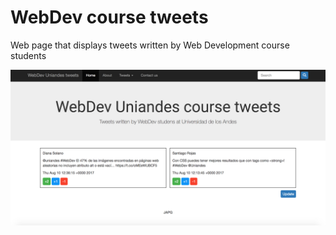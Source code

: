 # WebDev course tweets

Web page that displays tweets written by Web Development course students

![webDevCourseTweets][image1]

[image1]: https://github.com/japoveda10/WebDev/blob/master/webDevCourseTweets/images/webDevTweets.png
